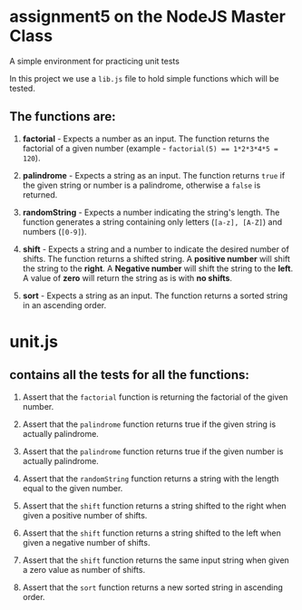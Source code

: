 # assignment5 on the NodeJS Master Class

A simple environment for practicing unit tests

In this project we use a ```lib.js``` file to hold simple functions which will be tested.

## The functions are: ##

1. **factorial** - Expects a number as an input. The function returns the factorial of a given number (example - ```factorial(5) == 1*2*3*4*5 = 120```).

2. **palindrome** - Expects a string as an input. The function returns ```true``` if the given string or number is a palindrome, otherwise a ```false``` is returned.

3. **randomString** - Expects a number indicating the string's length. The function generates a string containing only letters (```[a-z], [A-Z]```) and numbers (```[0-9]```).

4. **shift** - Expects a string and a number to indicate the desired number of shifts. The function returns a shifted string.
A **positive number** will shift the string to the **right**.
A **Negative number** will shift the string to the **left**.
A value of **zero** will return the string as is with **no shifts**.

5. **sort** - Expects a string as an input. The function returns a sorted string in an ascending order.

# unit.js #

## contains all the tests for all the functions: ##

1. Assert that the ```factorial``` function is returning the factorial of the given number.

2. Assert that the ```palindrome``` function returns true if the given string is actually palindrome.

3. Assert that the ```palindrome``` function returns true if the given number is actually palindrome.

4. Assert that the ```randomString``` function returns a string with the length equal to the given number.

5. Assert that the ```shift``` function returns a string shifted to the right when given a positive number of shifts.

6. Assert that the ```shift``` function returns a string shifted to the left when given a negative number of shifts.

7. Assert that the ```shift``` function returns the same input string when given a zero value as number of shifts.

8. Assert that the ```sort``` function returns a new sorted string in ascending order.
